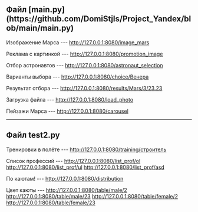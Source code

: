 <h2>Файл [main.py](https://github.com/DomiStjls/Project_Yandex/blob/main/main.py)</h2>

Изображение Марса --- http://127.0.0.1:8080/image_mars

Реклама с картинкой --- http://127.0.0.1:8080/promotion_image

Отбор астронавтов --- http://127.0.0.1:8080/astronaut_selection

Варианты выбора --- http://127.0.0.1:8080/choice/Венера

Результат отбора --- http://127.0.0.1:8080/results/Mars/3/23.23

Загрузка файла --- http://127.0.0.1:8080/load_photo

Пейзажи Марса --- http://127.0.0.1:8080/carousel

__________________________________________________________________
<h2>Файл test2.py</h2>

Тренировки в полёте --- http://127.0.0.1:8080/training/строитель

Список профессий --- http://127.0.0.1:8080/list_prof/ol http://127.0.0.1:8080/list_prof/ul http://127.0.0.1:8080/list_prof/asd

По каютам! --- http://127.0.0.1:8080/distribution

Цвет каюты --- http://127.0.0.1:8080/table/male/2 http://127.0.0.1:8080/table/male/23 http://127.0.0.1:8080/table/female/2 http://127.0.0.1:8080/table/female/23
